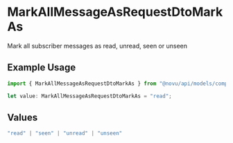 # MarkAllMessageAsRequestDtoMarkAs

Mark all subscriber messages as read, unread, seen or unseen

## Example Usage

```typescript
import { MarkAllMessageAsRequestDtoMarkAs } from "@novu/api/models/components";

let value: MarkAllMessageAsRequestDtoMarkAs = "read";
```

## Values

```typescript
"read" | "seen" | "unread" | "unseen"
```